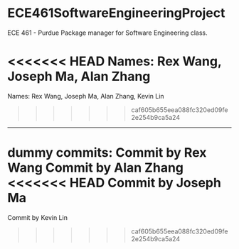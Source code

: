 # ECE461SoftwareEngineeringProject
 ECE 461 - Purdue Package manager for Software Engineering class.

<<<<<<< HEAD
Names: Rex Wang, Joseph Ma, Alan Zhang
=======

Names: Rex Wang, Joseph Ma, Alan Zhang, Kevin Lin
>>>>>>> caf605b655eea088fc320ed09fe2e254b9ca5a24

---
dummy commits:
Commit by Rex Wang
Commit by Alan Zhang
<<<<<<< HEAD
Commit by Joseph Ma
=======
Commit by Kevin Lin
>>>>>>> caf605b655eea088fc320ed09fe2e254b9ca5a24
